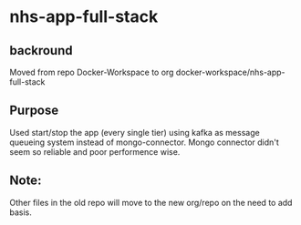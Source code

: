 # nhs-app-full-stack

## backround
Moved from repo Docker-Workspace to org docker-workspace/nhs-app-full-stack

## Purpose
Used start/stop the app (every single tier) using kafka as message queueing system instead of mongo-connector.
Mongo connector didn't seem so reliable and poor performence wise.

## Note:
Other files in the old repo will move to the new org/repo on the need to add basis.


